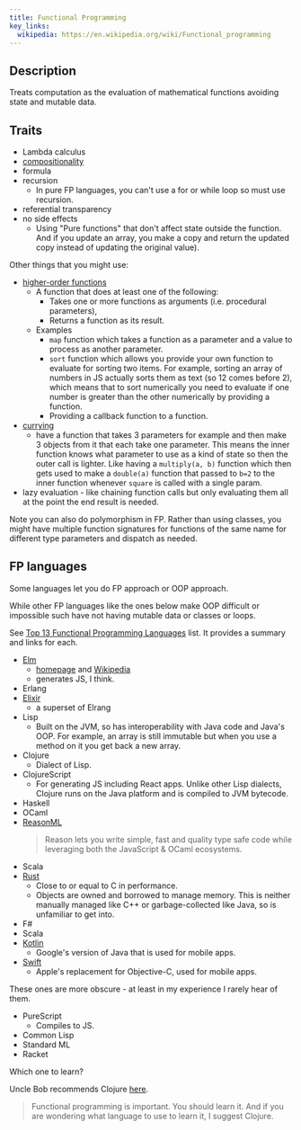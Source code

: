 ```yaml
---
title: Functional Programming
key_links:
  wikipedia: https://en.wikipedia.org/wiki/Functional_programming
---
```



## Description

Treats computation as the evaluation of mathematical functions avoiding state and mutable data.


## Traits

- Lambda calculus
- [compositionality](https://en.m.wikipedia.org/wiki/Function_composition_(computer_science))
- formula
- recursion
    - In pure FP languages, you can't use a for or while loop so must use recursion.
- referential transparency
- no side effects 
   - Using "Pure functions" that don't affect state outside the function. And if you update an array, you make a copy and return the updated copy instead of updating the original value).

Other things that you might use:

- [higher-order functions](https://en.m.wikipedia.org/wiki/Higher-order_function)
    - A function that does at least one of the following:
       - Takes one or more functions as arguments (i.e. procedural parameters),
       - Returns a function as its result.
    - Examples
        - `map` function which takes a function as a parameter and a value to process as another parameter.
        - `sort` function which allows you provide your own function to evaluate for sorting two items. For example, sorting an array of numbers in JS actually sorts them as text (so 12 comes before 2), which means that to sort numerically you need to evaluate if one number is greater than the other numerically by providing a function.
        - Providing a callback function to a function.
- [currying](https://en.m.wikipedia.org/wiki/Currying) 
    - have a function that takes 3 parameters for example and then make 3 objects from it that each take one parameter. This means the inner function knows what parameter to use as a kind of state so then the outer call is lighter. Like having a `multiply(a, b)` function which then gets used to make a `double(a)` function that passed to `b=2` to the inner function whenever `square` is called with a single param. 
- lazy evaluation - like chaining function calls but only evaluating them all at the point the end result is needed.

Note you can also do polymorphism in FP. Rather than using classes, you might have multiple function signatures for functions of the same name for different type parameters and dispatch as needed.


## FP languages

Some languages let you do FP approach or OOP approach.

While other FP languages like the ones below make OOP difficult or impossible such have not having mutable data or classes or loops.

See [Top 13 Functional Programming Languages](https://purelyfunctional.tv/functional-programming-languages/) list. It provides a summary and links for each.

- [Elm](https://github.com/MichaelCurrin/learn-to-code/tree/master/en/topics/scripting_languages/Elm)
    - [homepage](https://elm-lang.org/) and [Wikipedia](https://en.wikipedia.org/wiki/Elm_(programming_language)) 
    - generates JS, I think.
- Erlang
- [Elixir](https://github.com/MichaelCurrin/learn-to-code/tree/master/en/topics/scripting_languages/Elixir)
    - a superset of Elrang
- Lisp
    - Built on the JVM, so has interoperability with Java code and Java's OOP. For example, an array is still immutable but when you use a method on it you get back a new array.
- Clojure
    - Dialect of Lisp.
- ClojureScript
    - For generating JS including React apps. Unlike other Lisp dialects, Clojure runs on the Java platform and is compiled to JVM bytecode. 
- Haskell
- OCaml
- [ReasonML](https://reasonml.github.io/)
    > Reason lets you write simple, fast and quality type safe code while leveraging both the JavaScript & OCaml ecosystems.
- Scala
- [Rust](https://github.com/MichaelCurrin/learn-to-code/tree/master/en/topics/scripting_languages/Rust)
    - Close to or equal to C in performance. 
    - Objects are owned and borrowed to manage memory. This is neither manually managed like C++ or garbage-collected like Java, so is unfamiliar to get into.
- F#
- Scala
- [Kotlin](https://github.com/MichaelCurrin/learn-to-code/tree/master/en/topics/mobile/Kotlin)
    - Google's version of Java that is used for mobile apps.
- [Swift](https://github.com/MichaelCurrin/learn-to-code/tree/master/en/topics/mobile/Kotlin)
    - Apple's replacement for Objective-C, used for mobile apps.

These ones are more obscure - at least in my experience I rarely hear of them.

- PureScript 
    - Compiles to JS.
- Common Lisp
- Standard ML
- Racket

Which one to learn?

Uncle Bob recommends Clojure [here](https://blog.cleancoder.com/uncle-bob/2017/07/11/PragmaticFunctionalProgramming.html).

> Functional programming is important. You should learn it. And if you are wondering what language to use to learn it, I suggest Clojure.
